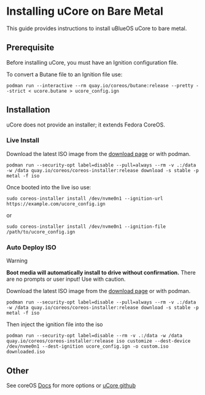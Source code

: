 # Installing uCore on Bare Metal

This guide provides instructions to install uBlueOS uCore to bare metal. 

## Prerequisite

Before installing uCore, you must have an Ignition configuration file. 

To convert a Butane file to an Ignition file use:

`podman run --interactive --rm quay.io/coreos/butane:release --pretty --strict < ucore.butane > ucore_config.ign`

## Installation

uCore does not provide an installer; it extends Fedora CoreOS.

### Live Install

Download the latest ISO image from the [download page](https://fedoraproject.org/coreos/download/?stream=stable#baremetal) or with podman.

`podman run --security-opt label=disable --pull=always --rm -v .:/data -w /data quay.io/coreos/coreos-installer:release download -s stable -p metal -f iso`

Once booted into the live iso use:

`sudo coreos-installer install /dev/nvme0n1 --ignition-url https://example.com/ucore_config.ign`

or

`sudo coreos-installer install /dev/nvme0n1 --ignition-file /path/to/ucore_config.ign`

### Auto Deploy ISO
> [!WARNING]
> **Boot media will automatically install to drive without confirmation.**
> There are no prompts or user input! Use with caution.


Download the latest ISO image from the [download page](https://fedoraproject.org/coreos/download/?stream=stable#baremetal) or with podman.

`podman run --security-opt label=disable --pull=always --rm -v .:/data -w /data quay.io/coreos/coreos-installer:release download -s stable -p metal -f iso`

Then inject the ignition file into the iso

`podman run --security-opt label=disable --rm -v .:/data -w /data quay.io/coreos/coreos-installer:release iso customize --dest-device /dev/nvme0n1 --dest-ignition ucore_config.ign -o custom.iso downloaded.iso`

## Other

See coreOS [Docs](https://docs.fedoraproject.org/en-US/fedora-coreos/bare-metal/) for more options or [uCore github](https://github.com/ublue-os/ucore)